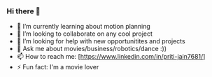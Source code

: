 ### Hi there 👋

- 🌱 I’m currently learning about motion planning 
- 👯 I’m looking to collaborate on any cool project
- 🤔 I’m looking for help with new opportunitites and projects 
- 💬 Ask me about movies/business/robotics/dance :))
- 📫 How to reach me: [https://www.linkedin.com/in/priti-jain7681/]
- ⚡ Fun fact: I'm a movie lover

